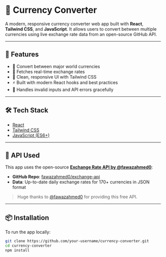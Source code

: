 # 💱 Currency Converter

A modern, responsive currency converter web app built with **React**, **Tailwind CSS**, and **JavaScript**. It allows users to convert between multiple currencies using live exchange rate data from an open-source GitHub API.

---

## 🚀 Features

- 🔄 Convert between major world currencies
- 📡 Fetches real-time exchange rates
- 🎨 Clean, responsive UI with Tailwind CSS
- ⚡ Built with modern React hooks and best practices
- 🧠 Handles invalid inputs and API errors gracefully

---



## 🛠️ Tech Stack

- [React](https://reactjs.org/)
- [Tailwind CSS](https://tailwindcss.com/)
- [JavaScript (ES6+)](https://developer.mozilla.org/en-US/docs/Web/JavaScript)

---

## 🔌 API Used

This app uses the open-source [**Exchange Rate API by @fawazahmed0**](https://github.com/fawazahmed0/exchange-api):

- **GitHub Repo**: [fawazahmed0/exchange-api](https://github.com/fawazahmed0/exchange-api)
- **Data**: Up-to-date daily exchange rates for 170+ currencies in JSON format

> Huge thanks to [@fawazahmed0](https://github.com/fawazahmed0) for providing this free API.

---

## 📦 Installation

To run the app locally:

```bash
git clone https://github.com/your-username/currency-converter.git
cd currency-converter
npm install
